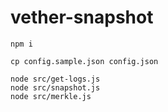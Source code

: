 # vether-snapshot

```shell
npm i

cp config.sample.json config.json

node src/get-logs.js
node src/snapshot.js
node src/merkle.js
```
